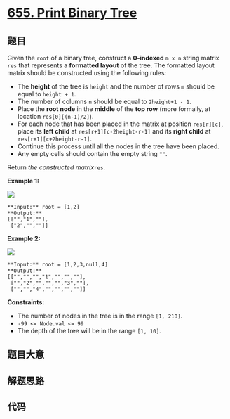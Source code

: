 # [655. Print Binary Tree](https://leetcode.com/problems/print-binary-tree)

## 题目

Given the `root` of a binary tree, construct a **0-indexed** `m x n` string
matrix `res` that represents a **formatted layout** of the tree. The formatted
layout matrix should be constructed using the following rules:

  * The **height** of the tree is `height` and the number of rows `m` should be equal to `height + 1`.
  * The number of columns `n` should be equal to `2height+1 - 1`.
  * Place the **root node** in the **middle** of the **top row** (more formally, at location `res[0][(n-1)/2]`).
  * For each node that has been placed in the matrix at position `res[r][c]`, place its **left child** at `res[r+1][c-2height-r-1]` and its **right child** at `res[r+1][c+2height-r-1]`.
  * Continue this process until all the nodes in the tree have been placed.
  * Any empty cells should contain the empty string `""`.

Return _the constructed matrix_`res`.



**Example 1:**

![](https://assets.leetcode.com/uploads/2021/05/03/print1-tree.jpg)

    
    
    **Input:** root = [1,2]
    **Output:** 
    [["","1",""],
     ["2","",""]]
    

**Example 2:**

![](https://assets.leetcode.com/uploads/2021/05/03/print2-tree.jpg)

    
    
    **Input:** root = [1,2,3,null,4]
    **Output:** 
    [["","","","1","","",""],
     ["","2","","","","3",""],
     ["","","4","","","",""]]
    



**Constraints:**

  * The number of nodes in the tree is in the range `[1, 210]`.
  * `-99 <= Node.val <= 99`
  * The depth of the tree will be in the range `[1, 10]`.


## 题目大意

## 解题思路

## 代码

```javascript

```
